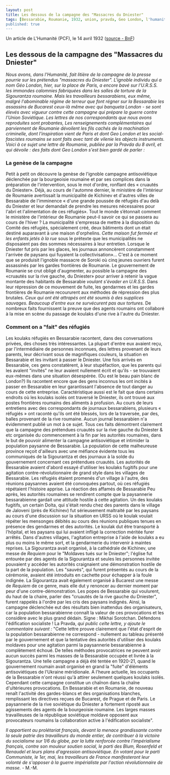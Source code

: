 ```yaml
---
layout: post
title: Les dessous de la campagne des "Massacres du Dniester"
tags: [Bessarabie, Roumanie, 1932, union, pravda, Geo London, l'humanité, URSS, massacre]
published: true
---
```


Un article de L'Humanité (PCF), le 14 avril 1932 ([source - BnF](https://gallica.bnf.fr/ark:/12148/bpt6k404238k/f3.item.r=dnie.zoom))

## Les dessous de la campagne des "Massacres du Dniester"
*Nous avons, dans l'Humanité, fait litière de la campagne de la presse pourrie sur les prétendus "massacres du Dniester". L'ignoble individu qui a nom Géo London, hier, sur la place de Paris, a encore bavé sur l'U.R.S.S. les immondes calomnies fabriquées dans les salles de torture de la Sigourantza roumaine.
Mais les travailleurs bessarabiens, eux même, malgré l'abominable régime de terreur que font régner sur la Bessarabie les assassins de Bucarest ceux-là même avec qui banqueta London - se sont élevés avec vigueur contre cette campagne qui prépare la guerre contre l'Union Soviétique. Les lettres de nos correspondants que nous avons reproduites sont probantes,
Les renseignements complémentaires qui parviennent de Roumanie dévoilent les fils cachés de la machination criminelle, dont l'inspiration vient de Paris et dont Geo London et les social-fascistes roumains se sont faits avec tant de vilenie les abjects instruments.
Voici à ce sujet une lettre de Roumanie, publiée par la Pravda du 8 avril, et qui dévoile : des faits dont Geo London s'est bien gardé de parler :*
### La genèse de la campagne 
Petit à petit on découvre la genèse de l'ignoble campagne antisoviétique déclenchée par la bourgeoisie roumaine et par ses complices dans la préparation de l'intervention, sous le mot d'ordre, ronflant des « cruautés du Dniester».
Déjà, au cours de l'automne dernier, le ministère de l'intérieur de Roumanie avertissait la municipalité de Kichinev et d'autres villes de Bessarabie de l'imminence « d'une grande poussée de réfugiés d'au delà du Dniester et leur demandait de prendre les mesures nécessaires pour l'abri et l'alimentation de ces réfugiés».
Tout le monde s’étonnait comment le ministère de l'intérieur de Roumanie peut-il savoir ce qui se passera au cours de l'hiver ? La municipalité s'empressa de mettre à la disposition du Comité des réfugiés, spécialement créé, deux bâtiments dont un était destiné auparavant à une maison d'orphelins. *Cette maison fut fermée et les enfants jetés à la rue* sous le prétexte que les municipalités ne disposaient pas des sommes nécessaires à leur entretien.
Lorsque le Dniester fut pris par les glaces, les journaux annoncèrent constamment l'arrivée de paysans qui fuyaient la collectivisation»...
C'est à ce moment que se produisit l'ignoble massacre de Soroki où cinq jeunes ouvriers furent assassinés par les gardes frontières de Roumanie. Le gouvernement de Roumanie se crut obligé d'augmenter, au possible la campagne des «cruautés sur la rive gauche, du Dniester» pour arriver à retenir la vague montante des habitants de Bessarabie *voulant s'évader en U.R.S.S*. Dans leur répression de ce mouvement de fuite, les gendarmes et les gardes frontières de Roumanie recoururent aux méthodes de répression des plus brutales. *Ceux qui ont été attrapés ont été soumis à des supplices sauvages. Beaucoup d'entre eux ne survécurent pas aux tortures.*
De nombreux faits fournissent la preuve que des agents roumains ont collaboré à la mise en scène du passage de koulaks d'une rive à l'autre du Dniester. 
### Comment on a "fait" des réfugiés
Les koulaks réfugiés en Bessarabie racontent, dans des conversations privées, des choses très intéressantes. La plupart d'entre eux avaient reçu, par l'intermédiaire de personnes inconnues, des lettres provenant de leurs parents, leur décrivant sous de magnifiques couleurs, la situation en Bessarabie et les invitant à passer le Dniester. Une fois arrivés en Bessarabie, ces gens constatèrent, à leur stupéfaction, que les parents qui les avalent "invités" ne leur avaient nullement écrit et qu'ils - se trouvaient eux-mêmes dans une situation désespérée. (Ou est le beau pain blanc de London?)
Ils racontent encore que des gens inconnus les ont incités à passer en Bessarabie en leur garantissant l'absence de tout danger au cours de cette entreprise. Caractéristique aussi est le fait que dans certains endroits où les koulaks isolés ont traversé le Dniester, ils ont trouvé aux postes frontières roumains des aliments à profusion.
Au cours de leurs entretiens avec des correspondants de journaux bessarabiens, plusieurs « réfugiés » ont raconté qu'ils ont été blessés, lors de la traversée, par des, balles provenant de la rive roumaine. Aucun journal bessarabien n'a évidemment publié un mot à ce sujet.
Tous ces faits démontrent clairement que la campagne des prétendues cruautés sur la rive gauche du Dniester & etc organisée du commencement à la fin par les autorités roumaines, dans le but de pouvoir alimenter la campagne antisoviétique et intimider la population paysanne de Bessarabie.
La population de cette malheureuse province reçoit d'ailleurs avec une méfiance évidente tous les communiqués de la Sigourantza et des journaux à la solde du gouvernement concernant ces prétendues cruautés.
Les autorités de Bessarabie avaient d'abord essayé d'utiliser les koulaks fugitifs pour une agitation contre-révolutionnaire de grand style dans les villages de Bessarabie. Les réfugiés étaient promenés d'un village à l'autre, des réunions paysannes avaient été convoquées partout, où ces réfugiés répétaient l'histoire apprise.
La réaction des affamés de Bessarabie
Peu après, les autorités roumaines se rendirent compte que la paysannerie bessarabienne gardait une attitude hostile à cette agitation. Un des koulaks fugitifs, un certain Dolta, qui s'était rendu chez des parents dans le village de Jaloveni (près de Kichinev) fut sérieusement maltraité par les paysans au cours d'une discussion sur la situation en URSS où le koulak voulait répéter les mensonges débités au cours des réunions publiques tenues en présence des gendarmes et des autorités. Le koulak dut être transporté à l'hôpital, et les paysans qui lui avaient infligé la correction méritée furer arrêtés.
Dans d'autres villages, l'agitation entreprise à l'aide de koulaks a eu plus ou moins le même sort, et la gendarmerie du intervenir à maintes reprises. La Sigourantza avait organisé, à la cathédrale de Kichinev, une messe de *Requiem* pour le "Moldaves tués sur le Dniester"; l'église fut entourée par des agents de la Sigourantza et seules les personnes invitée pouvaient y accéder les autorités craignaient une démonstration hostile de la part de la population. Les "sauvés", qui furent présentés au cours de la cérémonie, avaient été introduits en cachette pour échapper à la foule indignée.
La Sigourantza avait également organisé à Bucarest une messe de *Requiem* de ce genre, mais elle dut y renoncer au dernier moment par peur d'une contre-démonstration. Les popes de Bessarabie qui voulurent, du haut de la chaire, parler des "cruautés de la rive gauche du Dniester", furent rappelés à l'ordre par les cris des paysans indignés.
Ainsi, la campagne déclenchée eut des résultats bien inattendus des organisateurs, car la population bessarabienne connaît la valeur de ces provocations et les considère avec le plus grand dédain.
Signe : Mikhai Sorotchan. 
Défendons l'édification socialiste !
La Pravda, *qui public celte lettre, y ajoute le commentaire suivant :*
"Cette lettre prouve clairement que l'état d'esprit de la population bessarabienne ne correspond - nullement au tableau présenté par le gouvernement et que la tentative des autorités d'utiliser des koulaks moldaves pour une agitation parmi la paysannerie bessarabienne à complètement échoué. De telles méthodes provocatrices ne peuvent avoir aucun succès parmi les masses de la Bessarabie occupée et livrée à la Sigourantza.
Une telle campagne a déjà été tentée en 1920-21, quand le gouvernement roumain avait organisé en grand la "fuite" d'éléments antisoviétiques de l'Ukraine méridionale.
A l'heure actuelle, les occupants de la Bessarabie n'ont réussi qu'à attirer seulement quelques koulaks isolés. Cependant cette campagne constitue un chaînon dans la chaîne d'ultérieures provocations. En Bessarabie et en Roumanie, de nouveau renaît l'activité des gardes-blancs et des organisations blanches, remplissant les directives reçues de Bucarest, de Prague et de Paris.
Le paysannerie de la rive soviétique du Dniester a fortement riposté aux agissements des agents de la bourgeoisie roumaine. Les larges masses travailleuses de la république soviétique moldave opposent aux provocateurs roumains la collaboration active à l'édification socialiste".

*Il appartient au prolétariat français, devant la menace grandissante contre la seule patrie des travailleurs du monde entier, de contribuer à la victoire du socialisme sur 1/6 du globe, par la lutte renforcée contre l'impérialisme français, contre son mouleur soutien social, le parti des Blum, Rosenfeld et Renaudel et leurs plans d'agression antisoviétique.
En votant pour le parti Communiste, le 1er, mai, les travailleurs de France manifesteront leur volonté de s'opposer à la guerre impérialiste par l'action révolutionnaire de masse.* - M.-M.

